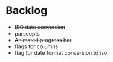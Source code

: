 # Backlog

- ~~ISO date conversion~~
- parseopts
- ~~Animated progress bar~~
- flags for columns
- flag for date format conversion to iso
